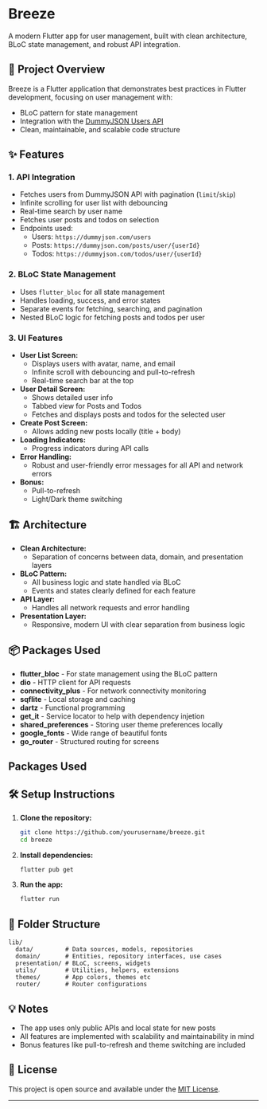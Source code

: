 # Breeze

A modern Flutter app for user management, built with clean architecture, BLoC state management, and robust API integration.

## 🚀 Project Overview
Breeze is a Flutter application that demonstrates best practices in Flutter development, focusing on user management with:
- BLoC pattern for state management
- Integration with the [DummyJSON Users API](https://dummyjson.com/users)
- Clean, maintainable, and scalable code structure

## ✨ Features

### 1. API Integration
- Fetches users from DummyJSON API with pagination (`limit`/`skip`)
- Infinite scrolling for user list with debouncing
- Real-time search by user name
- Fetches user posts and todos on selection
- Endpoints used:
  - Users: `https://dummyjson.com/users`
  - Posts: `https://dummyjson.com/posts/user/{userId}`
  - Todos: `https://dummyjson.com/todos/user/{userId}`

### 2. BLoC State Management
- Uses `flutter_bloc` for all state management
- Handles loading, success, and error states
- Separate events for fetching, searching, and pagination
- Nested BLoC logic for fetching posts and todos per user

### 3. UI Features
- **User List Screen:**
  - Displays users with avatar, name, and email
  - Infinite scroll with debouncing and pull-to-refresh
  - Real-time search bar at the top
- **User Detail Screen:**
  - Shows detailed user info
  - Tabbed view for Posts and Todos
  - Fetches and displays posts and todos for the selected user
- **Create Post Screen:**
  - Allows adding new posts locally (title + body)
- **Loading Indicators:**
  - Progress indicators during API calls
- **Error Handling:**
  - Robust and user-friendly error messages for all API and network errors
- **Bonus:**
  - Pull-to-refresh
  - Light/Dark theme switching

## 🏗️ Architecture
- **Clean Architecture:**
  - Separation of concerns between data, domain, and presentation layers
- **BLoC Pattern:**
  - All business logic and state handled via BLoC
  - Events and states clearly defined for each feature
- **API Layer:**
  - Handles all network requests and error handling
- **Presentation Layer:**
  - Responsive, modern UI with clear separation from business logic

## 📦 Packages Used

- **flutter_bloc** - For state management using the BLoC pattern
- **dio** - HTTP client for API requests
- **connectivity_plus** - For network connectivity monitoring
- **sqflite** - Local storage and caching
- **dartz** - Functional programming
- **get_it** - Service locator to help with dependency injetion
- **shared_preferences** - Storing user theme preferences locally
- **google_fonts** - Wide range of beautiful fonts
- **go_router** - Structured routing for screens

## Packages Used


## 🛠️ Setup Instructions

1. **Clone the repository:**
   ```sh
   git clone https://github.com/yourusername/breeze.git
   cd breeze
   ```
2. **Install dependencies:**
   ```sh
   flutter pub get
   ```
3. **Run the app:**
   ```sh
   flutter run
   ```

## 📂 Folder Structure
```
lib/
  data/         # Data sources, models, repositories
  domain/       # Entities, repository interfaces, use cases
  presentation/ # BLoC, screens, widgets
  utils/        # Utilities, helpers, extensions
  themes/       # App colors, themes etc
  router/       # Router configurations 
```

## 💡 Notes
- The app uses only public APIs and local state for new posts
- All features are implemented with scalability and maintainability in mind
- Bonus features like pull-to-refresh and theme switching are included

## 📄 License
This project is open source and available under the [MIT License](LICENSE).

---
